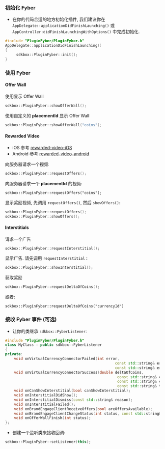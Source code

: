 ### 初始化 Fyber
* 在你的代码合适的地方初始化插件, 我们建议你在 `AppDelegate::applicationDidFinishLaunching()` 或 `AppController:didFinishLaunchingWithOptions()` 中完成初始化. 

```cpp
#include "PluginFyber/PluginFyber.h"
AppDelegate::applicationDidFinishLaunching()
{
     sdkbox::PluginFyber::init();
}
```

### 使用 Fyber
#### Offer Wall
使用显示 Offer Wall 
```cpp
sdkbox::PluginFyber::showOfferWall();
```

使用自定义的 __placementId__ 显示 Offer Wall 
```cpp
sdkbox::PluginFyber::showOfferWall("coins");
```

#### Rewarded Video
- iOS 参考 [rewarded-video-iOS](http://developer.fyber.com/content/ios/rewarded-video/introduction/existing-integration/)
- Android 参考 [rewarded-video-android](http://developer.fyber.com/content/android/rewarded-video/)

向服务器请求一个视频:
```cpp
sdkbox::PluginFyber::requestOffers();
```

向服务器请求一个 __placementId__ 的视频:
```
sdkbox::PluginFyber::requestOffers("coins");
```

显示奖励视频, 先调用 `requestOffers()`, 然后 `showOffers()`:
```cpp
sdkbox::PluginFyber::requestOffers();
sdkbox::PluginFyber::showOffers();
```

#### Interstitials
请求一个广告
```cpp
sdkbox::PluginFyber::requestInterstitial();
```

显示广告. 请先调用 `requestInterstitial` :
```cpp
sdkbox::PluginFyber::showInterstitial();
```

获取奖励
```cpp
sdkbox::PluginFyber::requestDeltaOfCoins();
```
或者:
```
sdkbox::PluginFyber::requestDeltaOfCoins("currencyId")
```

### 接收 Fyber 事件 (可选)

* 让你的类继承 `sdkbox::FyberListener`:
```cpp
#include "PluginFyber/PluginFyber.h"
class MyClass : public sdkbox::FyberListener
{
private:
	void onVirtualCurrencyConnectorFailed(int error,
	                                              const std::string& errorCode,
	                                              const std::string& errorMsg);
	void onVirtualCurrencyConnectorSuccess(double deltaOfCoins,
	                                               const std::string& currencyId,
	                                               const std::string& currencyName,
	                                               const std::string& transactionId);
	void onCanShowInterstitial(bool canShowInterstitial);
	void onInterstitialDidShow();
	void onInterstitialDismiss(const std::string& reason);
	void onInterstitialFailed();
	void onBrandEngageClientReceiveOffers(bool areOffersAvailable);
	void onBrandEngageClientChangeStatus(int status, const std::string& msg);
	void onOfferWallFinish(int status);
};
```

* 创建一个监听类来接收回调:
```cpp
sdkbox::PluginFyber::setListener(this);
```
